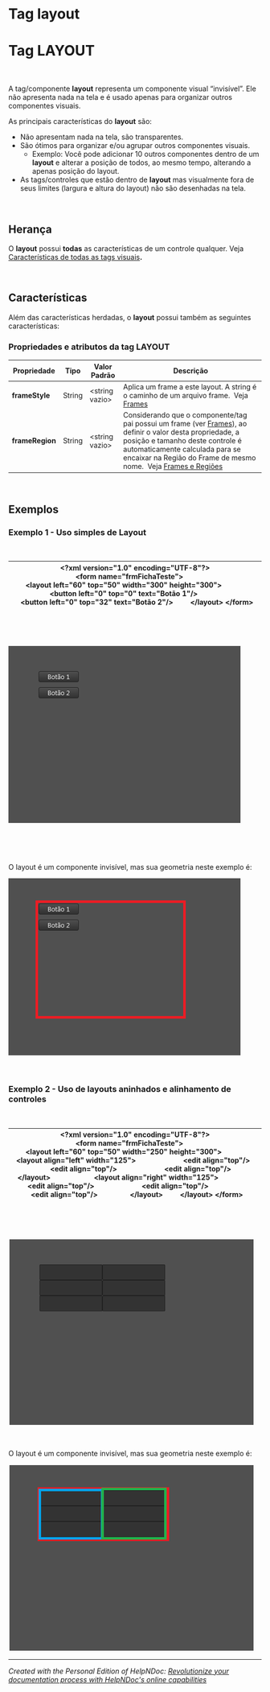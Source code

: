 # Tag layout

# Tag LAYOUT

&nbsp;

A tag/componente **layout** representa um componente visual “invisível”. Ele não apresenta nada na tela e é usado apenas para organizar outros componentes visuais.

As principais características do **layout** são:

* Não apresentam nada na tela, são transparentes.
* São ótimos para organizar e/ou agrupar outros componentes visuais.&nbsp;
  * Exemplo: Você pode adicionar 10 outros componentes dentro de um **layout** e alterar a posição de todos, ao mesmo tempo, alterando a apenas posição do layout.
* As tags/controles que estão dentro de **layout** mas visualmente fora de seus limites (largura e altura do layout) não são desenhadas na tela.

&nbsp;

## Herança

O **layout** possui **todas** as características de um controle qualquer. Veja [Características de todas as tags visuais](<Caracteristicasdetodasastagsvisu.md>)**.**

&nbsp;

## Características

Além das características herdadas, o **layout** possui também as seguintes características:

### Propriedades e atributos da tag LAYOUT

| **Propriedade** | Tipo | Valor Padrão | Descrição |
| --- | --- | --- | --- |
| **frameStyle** | String | \<string vazio\> | Aplica um frame a este layout. A string é o caminho de um arquivo frame.&nbsp; Veja [Frames](<Frames.md>) |
| **frameRegion** | String | \<string vazio\> | Considerando que o componente/tag pai possui um frame (ver [Frames](<Frames.md>)), ao definir o valor desta propriedade, a posição e tamanho deste controle é automaticamente calculada para se encaixar na Região do Frame de mesmo nome.&nbsp; Veja [Frames e Regiões](<FrameseRegioes.md>) |


&nbsp;

## Exemplos

### Exemplo 1 - Uso simples de Layout

&nbsp;

| **\<?xml** version="1.0" encoding="UTF-8"**?\>** **\<form** name="frmFichaTeste"**\>**         **\<layout** left="60" top="50" width="300" height="300"**\>**                 **\<button** left="0" top="0" text="Botão 1"**/\>**                 **\<button** left="0" top="32" text="Botão 2"**/\>**         **\</layout\>** **\</form\>** |
| --- |


&nbsp;

&nbsp;

![Image](<lib/NewItem20.png>)&nbsp;

&nbsp;

&nbsp;

O layout é um componente invisível, mas sua geometria neste exemplo é:

![Image](<lib/NewItem21.png>)

&nbsp;

### Exemplo 2 - Uso de layouts aninhados e alinhamento de controles

&nbsp;

| **\<?xml** version="1.0" encoding="UTF-8"**?\>** **\<form** name="frmFichaTeste"**\>**         **\<layout** left="60" top="50" width="250" height="300"**\>**                 **\<layout** align="left" width="125"**\>**                         **\<edit** align="top"**/\>**                         **\<edit** align="top"**/\>**                         **\<edit** align="top"**/\>**                 **\</layout\>**     &nbsp;                 **\<layout** align="right" width="125"**\>**                         **\<edit** align="top"**/\>**                         **\<edit** align="top"**/\>**                         **\<edit** align="top"**/\>**                 **\</layout\>**         **\</layout\>** **\</form\>** |
| --- |


&nbsp;

&nbsp;

![Image](<lib/NewItem22.png>)

&nbsp;

O layout é um componente invisível, mas sua geometria neste exemplo é:

![Image](<lib/NewItem23.png>)


***
_Created with the Personal Edition of HelpNDoc: [Revolutionize your documentation process with HelpNDoc's online capabilities](<https://www.helpndoc.com/feature-tour/produce-html-websites/>)_
